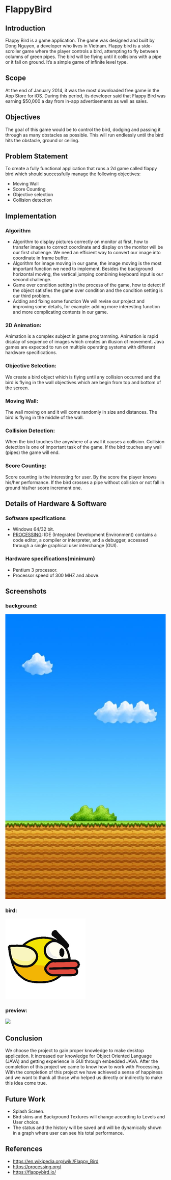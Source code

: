 # FlappyBird

## Introduction
Flappy Bird is a game application. The game was designed and built by Dong Nguyen, a developer who lives in Vietnam. Flappy bird is a side-scroller game where the player controls a bird, attempting to fly between columns of green pipes. The bird will be flying until it collisions with a pipe or it fall on ground. It’s a simple game of infinite level type.

## Scope
At the end of January 2014, it was the most downloaded free game in the App Store for iOS. During this period, its developer said that Flappy Bird was earning $50,000 a day from in-app advertisements as well as sales.

## Objectives
The goal of this game would be to control the bird, dodging and passing it through as many obstacles as possible. This will run endlessly until the bird hits the obstacle, ground or ceiling.

## Problem Statement
To create a fully functional application that runs a 2d game called flappy bird which should successfully manage the following objectives:
* Moving Wall
* Score Counting
* Objective selection
* Collision detection

## Implementation
### Algorithm
* Algorithm to display pictures correctly on monitor at first, how to transfer images to correct coordinate and display on the monitor will be our first challenge. We need an efficient way to convert our image into coordinate in frame buffer.
* Algorithm for image moving in our game, the image moving is the most important function we need to implement. Besides the background horizontal moving, the vertical jumping combining keyboard input is our second challenge.
* Game over condition setting in the process of the game, how to detect if the object satisfies the game over condition and the condition setting is our third problem.
* Adding and fixing some function We will revise our project and improving some details, for example: adding more interesting function and more complicating contents in our game.
### 2D Animation:
Animation is a complex subject in game programming. Animation is rapid display of sequence of images which creates an illusion of movement. Java games are expected to run on multiple operating systems with different hardware specifications.
### Objective Selection:
We create a bird object which is flying until any collision occurred and the bird is flying in the wall objectives which are begin from top and bottom of the screen.
### Moving Wall:
The wall moving on and it will come randomly in size and distances. The bird is flying in the middle of the wall.
### Collision Detection:
When the bird touches the anywhere of a wall it causes a collision. Collision detection is one of important task of the game. If the bird touches any wall (pipes) the game will end.
### Score Counting:
Score counting is the interesting for user. By the score the player knows his/her performance. If the bird crosses a pipe without collision or not fall in ground his/her score increment one.

## Details of Hardware & Software
### Software specifications
* Windows 64/32 bit.
* [PROCESSING](https://processing.org/): IDE (Integrated Development Environment) contains a code editor, a compiler or interpreter, and a debugger, accessed through a single graphical user interchange (GUI).

### Hardware specifications(minimum)
* Pentium 3 processor.
* Processor speed of 300 MHZ and above.

## Screenshots
### background:
![](https://github.com/KVM-Projects/FlappyBird/blob/main/data/background.jpeg)
### bird:
![](https://github.com/KVM-Projects/FlappyBird/blob/main/data/bird.png)
### preview:
![](https://github.com/KVM-Projects/FlappyBird/blob/main/data/video.gif)

## Conclusion
We choose the project to gain proper knowledge to make desktop application. It increased our knowledge for Object Oriented Language (JAVA) and getting experience in GUI through embedded JAVA. After the completion of this project we came to know how to work with Processing. With the completion of this project we have achieved a sense of happiness and we want to thank all those who helped us directly or indirectly to make this idea come true.

## Future Work
* Splash Screen.
* Bird skins and Background Textures will change according to Levels and User choice.
* The status and the history will be saved and will be dynamically shown in a graph where user can see his total performance.

## References
* https://en.wikipedia.org/wiki/Flappy_Bird
* https://processing.org/
* https://flappybird.io/
